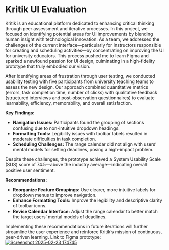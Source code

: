 # Kritik UI Evaluation

Kritik is an educational platform dedicated to enhancing critical thinking through peer assessment and iterative processes. In this project, we focused on identifying potential areas for UI improvements by blending human insight with technological innovation. As a team, we addressed the challenges of the current interface—particularly for instructors responsible for creating and scheduling activities—by concentrating on improving the UI for university educators. This process pushed me to learn Figma and sparked a newfound passion for UI design, culminating in a high-fidelity prototype that truly embodied our vision.

After identifying areas of frustration through user testing, we conducted usability testing with five participants from university teaching teams to assess the new design. Our approach combined quantitative metrics (errors, task completion time, number of clicks) with qualitative feedback (structured interviews and post-observation questionnaires) to evaluate learnability, efficiency, memorability, and overall satisfaction.

**Key Findings:**  
- **Navigation Issues:** Participants found the grouping of sections confusing due to non-intuitive dropdown headings.  
- **Formatting Tools:** Legibility issues with toolbar labels resulted in moderate difficulties in task completion.  
- **Scheduling Challenges:** The range calendar did not align with users’ mental models for setting deadlines, posing a high-impact problem.

Despite these challenges, the prototype achieved a System Usability Scale (SUS) score of 74.5—above the industry average—indicating overall positive user sentiment.

**Recommendations:**  
- **Reorganize Feature Groupings:** Use clearer, more intuitive labels for dropdown menus to improve navigation.  
- **Enhance Formatting Tools:** Improve the legibility and descriptive clarity of toolbar icons.  
- **Revise Calendar Interface:** Adjust the range calendar to better match the target users’ mental models of deadlines.

Implementing these recommendations in future iterations will further streamline the user experience and reinforce Kritik’s mission of continuous, peer-driven learning.
Link to Figma prototype: 
[![Screenshot 2025-02-23 174745](https://github.com/user-attachments/assets/b3335476-9cb9-4f6a-a565-40a38e96cf4a)](https://www.figma.com/proto/0q2M65VggDsyFdG6uOAn0O/Prototype?node-id=0-1&t=T16SmTZYLmOk7q4b-1)
